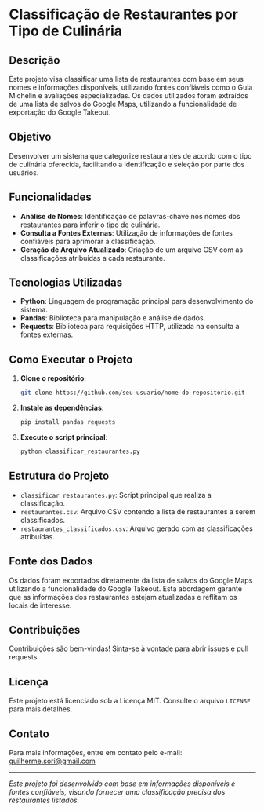 # Classificação de Restaurantes por Tipo de Culinária

## Descrição

Este projeto visa classificar uma lista de restaurantes com base em seus nomes e informações disponíveis, utilizando fontes confiáveis como o Guia Michelin e avaliações especializadas. Os dados utilizados foram extraídos de uma lista de salvos do Google Maps, utilizando a funcionalidade de exportação do Google Takeout.

## Objetivo

Desenvolver um sistema que categorize restaurantes de acordo com o tipo de culinária oferecida, facilitando a identificação e seleção por parte dos usuários.

## Funcionalidades

- **Análise de Nomes**: Identificação de palavras-chave nos nomes dos restaurantes para inferir o tipo de culinária.
- **Consulta a Fontes Externas**: Utilização de informações de fontes confiáveis para aprimorar a classificação.
- **Geração de Arquivo Atualizado**: Criação de um arquivo CSV com as classificações atribuídas a cada restaurante.

## Tecnologias Utilizadas

- **Python**: Linguagem de programação principal para desenvolvimento do sistema.
- **Pandas**: Biblioteca para manipulação e análise de dados.
- **Requests**: Biblioteca para requisições HTTP, utilizada na consulta a fontes externas.

## Como Executar o Projeto

1. **Clone o repositório**:
   ```bash
   git clone https://github.com/seu-usuario/nome-do-repositorio.git
   ```
2. **Instale as dependências**:
   ```bash
   pip install pandas requests
   ```
3. **Execute o script principal**:
   ```bash
   python classificar_restaurantes.py
   ```

## Estrutura do Projeto

- `classificar_restaurantes.py`: Script principal que realiza a classificação.
- `restaurantes.csv`: Arquivo CSV contendo a lista de restaurantes a serem classificados.
- `restaurantes_classificados.csv`: Arquivo gerado com as classificações atribuídas.

## Fonte dos Dados

Os dados foram exportados diretamente da lista de salvos do Google Maps utilizando a funcionalidade do Google Takeout. Esta abordagem garante que as informações dos restaurantes estejam atualizadas e reflitam os locais de interesse.

## Contribuições

Contribuições são bem-vindas! Sinta-se à vontade para abrir issues e pull requests.

## Licença

Este projeto está licenciado sob a Licença MIT. Consulte o arquivo `LICENSE` para mais detalhes.

## Contato

Para mais informações, entre em contato pelo e-mail: guilherme.sori@gmail.com

---

*Este projeto foi desenvolvido com base em informações disponíveis e fontes confiáveis, visando fornecer uma classificação precisa dos restaurantes listados.*
